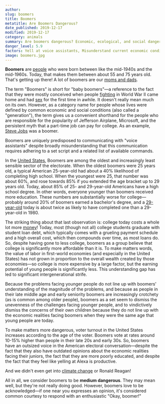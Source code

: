 ```yaml
---
author:
slug: boomers
title: Boomers
metatitle: Are Boomers Dangerous?
date_published: 2019-12-17
modified: 2019-12-17
category: animals
summary: Are boomers dangerous? Economic, ecological, and social dangers: considered.
danger_level: 5.9
factors: Yell at voice assistants, Misunderstand current economic conditions, Poorly educated
image: boomers.jpg
---
```


**Boomers** are [people](/animals/people) who were born between like the mid-1940s and the mid-1960s. Today, that makes them between about 55 and 75 years old. That's getting up there! A lot of boomers are our [moms and dads](/animals/parents).

The term "Boomers" is short for "baby boomers"—a reference to the fact that they were mostly conceived when people [fighting](/activities/violence) in World War II came home and had [sex](/activities/sex) for the first time in awhile. It doesn't really mean much on its own. However, as a category name for people whose lives were defined by common economic and social conditions (also called a "generation"), the term gives us a convenient shorthand for the people who are responsible for the popularity of Jefferson Airplane, Microsoft, and the persistent myth that a part-time job can pay for college. As an example, [Steve Jobs](/animals/steve-jobs) was a boomer.

Boomers are uniquely predisposed to communicating with "voice assistants" despite broadly misunderstanding that this communication requires adhering to a set script and a related list of available commands.

In the [United States](/places/america), Boomers are among the oldest and increasingly least sensible sector of the electorate. When the oldest boomers were 25 years old, a typical American 25-year-old had about a 40% likelihood of completing high school. When the youngest were 25, that number was about 60%, and rose towards 85% if you extended the age bracket up to 29 years old. Today, about 85% of 25- and 29-year-old Americans have a high school degree. In other words, everyone younger than boomers received more education. These numbers are substantially worse for college—probably around 20% of boomers earned a bachelor's degree, and a [29-year-old](/animals/millennials) today is about twice as likely to have completed one than a 29-year-old in 1980.

The striking thing about that last observation is: college today costs a whole lot more [money](/ideas/money)! Today, most (though not all) college students graduate with student loan debt, which typically comes with a grueling payment schedule and a high overall cost, which then compounds over time, as most loans do. So, despite having gone to less college, boomers as a group believe that college is significantly more affordable than it is. To make matters words, the value of labor in first-world economies (and especially in the United States) has not grown in proportion to the overall wealth created by those economies—so college is more expensive by a large factor, but the earning potential of young people is significantly less. This understanding gap has led to significant intergenerational strife.

Because the problems facing younger people do not line up with boomers' understanding of the magnitude of the problems, and because as people in their late middle age and early seniority boomers are increasingly crotchety (as is common among older people), boomers as a set seem to dismiss the unevenness of the challenges facing younger people, and to vindictively dismiss the concerns of their own children because they do not line up with the economic realities facing boomers when they were the same age that young people are today.

To make matters more dangerous, voter turnout in the United States increases according to the age of the voter. Boomers vote at rates around 10-15% higher than people in their late 20s and early 30s. So, boomers have an outsized voice in the American electoral conversation—despite the fact that they also have outdated opinions about the economic realities facing their juniors, the fact that they are more poorly educated, and despite the fact that they feel like yelling at Alexa is productive.

And we didn't even get into [climate change](/activities/global-warming) or Ronald Reagan!

All in all, we consider boomers to be **medium dangerous**. They may mean well, but they're not really doing good. However, boomers love to be acknowledged—if one near you expresses an opinion, it's considered common courtesy to respond with an enthusiastic "Okay, boomer!"

